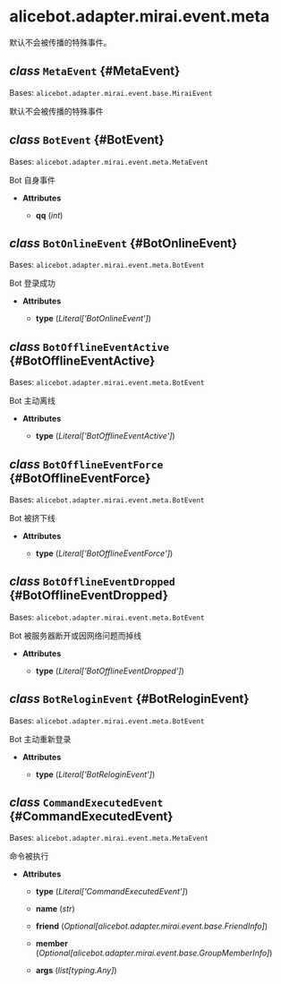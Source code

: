 # alicebot.adapter.mirai.event.meta

默认不会被传播的特殊事件。

## _class_ `MetaEvent` {#MetaEvent}

Bases: `alicebot.adapter.mirai.event.base.MiraiEvent`

默认不会被传播的特殊事件

## _class_ `BotEvent` {#BotEvent}

Bases: `alicebot.adapter.mirai.event.meta.MetaEvent`

Bot 自身事件

- **Attributes**

  - **qq** (_int_)

## _class_ `BotOnlineEvent` {#BotOnlineEvent}

Bases: `alicebot.adapter.mirai.event.meta.BotEvent`

Bot 登录成功

- **Attributes**

  - **type** (_Literal\['BotOnlineEvent'\]_)

## _class_ `BotOfflineEventActive` {#BotOfflineEventActive}

Bases: `alicebot.adapter.mirai.event.meta.BotEvent`

Bot 主动离线

- **Attributes**

  - **type** (_Literal\['BotOfflineEventActive'\]_)

## _class_ `BotOfflineEventForce` {#BotOfflineEventForce}

Bases: `alicebot.adapter.mirai.event.meta.BotEvent`

Bot 被挤下线

- **Attributes**

  - **type** (_Literal\['BotOfflineEventForce'\]_)

## _class_ `BotOfflineEventDropped` {#BotOfflineEventDropped}

Bases: `alicebot.adapter.mirai.event.meta.BotEvent`

Bot 被服务器断开或因网络问题而掉线

- **Attributes**

  - **type** (_Literal\['BotOfflineEventDropped'\]_)

## _class_ `BotReloginEvent` {#BotReloginEvent}

Bases: `alicebot.adapter.mirai.event.meta.BotEvent`

Bot 主动重新登录

- **Attributes**

  - **type** (_Literal\['BotReloginEvent'\]_)

## _class_ `CommandExecutedEvent` {#CommandExecutedEvent}

Bases: `alicebot.adapter.mirai.event.meta.MetaEvent`

命令被执行

- **Attributes**

  - **type** (_Literal\['CommandExecutedEvent'\]_)

  - **name** (_str_)

  - **friend** (_Optional\[alicebot.adapter.mirai.event.base.FriendInfo\]_)

  - **member** (_Optional\[alicebot.adapter.mirai.event.base.GroupMemberInfo\]_)

  - **args** (_list\[typing.Any\]_)

